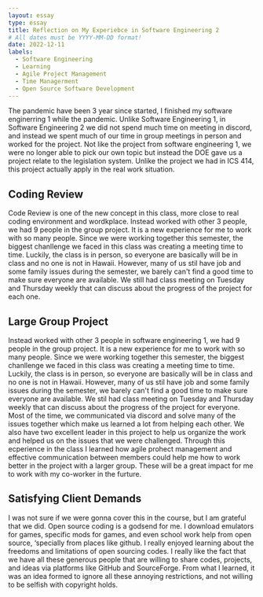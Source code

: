 ```yaml
---
layout: essay
type: essay
title: Reflection on My Experiebce in Software Engineering 2
# All dates must be YYYY-MM-DD format!
date: 2022-12-11
labels:
  - Software Engineering
  - Learning
  - Agile Project Management
  - Time Managerment
  - Open Source Software Development
---
```


   The pandemic have been 3 year since started, I finished my software enginerring 1 while the pandemic. Unlike Software Engineering 1, in Software Engineering 2 we did not spend much time on meeting in discord, and instead we spent much of our time in group meetings in person and worked for the project. Not like the project from software engineering 1, we were no longer able to pick our own topic but instead the DOE gave us a project relate to the legislation system. Unlike the project we had in ICS 414, this project actually apply in the real work situation.

## Coding Review
  Code Review is one of the new concept in this class, more close to real coding environment and wordkplace. Instead worked with other 3 people, we had 9 people in the group project. It is a new experience for me to work with so many people. Since we were working together this semester, the biggest chanllenge we faced in this class was creating a meeting time to time. Luckily, the class is in person, so everyone are basically will be in class and no one is not in Hawaii. However, many of us stil have job and some family issues during the semester, we barely can't find a good time to make sure everyone are available. We still had class meeting on Tuesday and Thursday weekly that can discuss about the progress of the project for each one.

## Large Group Project
  Instead worked with other 3 people in software engineering 1, we had 9 people in the group project. It is a new experience for me to work with so many people. Since we were working together this semester, the biggest chanllenge we faced in this class was creating a meeting time to time. Luckily, the class is in person, so everyone are basically will be in class and no one is not in Hawaii. However, many of us stil have job and some family issues during the semester, we barely can't find a good time to make sure everyone are available. We stil had class meeting on Tuesday and Thursday weekly that can discuss about the progress of the project for everyone. Most of the time, we communicated via discord and solve many of the issues together which make us learned a lot from helping each other. We also have two excellent leader in this project to help us organize the work and helped us on the issues that we were challenged. Through this ecperience in the class I learned how agile prohect management and effective communication between members could help me how to work better in the project with a larger group. These will be a great impact for me to work with my co-worker in the furture.

## Satisfying Client Demands
   I was not sure if we were gonna cover this in the course, but I am grateful that we did. Open source coding is a godsend for me. I download emulators for games, specific mods for games, and even school work help from open source, ‘specially from places like github. I really enjoyed learning about the freedoms and limitations of open sourcing codes. I really like the fact that we have all these generous people that are willing to share codes, projects, and ideas via platforms like GitHub and SourceForge. From what I learned, it was an idea formed to ignore all these annoying restrictions, and not willing to be selfish with copyright holds.


